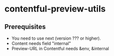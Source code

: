 # contentful-preview-utils

## Prerequisites

- You need to use next (version ??? or higher).
- Content needs field "internal"
- Preview-URL in Contentful needs &env, &internal
